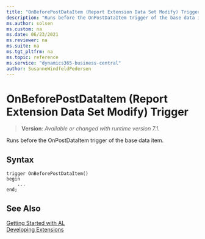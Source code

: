 ```yaml
---
title: "OnBeforePostDataItem (Report Extension Data Set Modify) Trigger"
description: "Runs before the OnPostDataItem trigger of the base data item."
ms.author: solsen
ms.custom: na
ms.date: 06/23/2021
ms.reviewer: na
ms.suite: na
ms.tgt_pltfrm: na
ms.topic: reference
ms.service: "dynamics365-business-central"
author: SusanneWindfeldPedersen
---
```

[//]: # (START>DO_NOT_EDIT)
[//]: # (IMPORTANT:Do not edit any of the content between here and the END>DO_NOT_EDIT.)
[//]: # (Any modifications should be made in the .xml files in the ModernDev repo.)

# OnBeforePostDataItem (Report Extension Data Set Modify) Trigger
> **Version**: _Available or changed with runtime version 7.1._

Runs before the OnPostDataItem trigger of the base data item.


## Syntax
```AL
trigger OnBeforePostDataItem()
begin
    ...
end;
```



[//]: # (IMPORTANT: END>DO_NOT_EDIT)
## See Also  
[Getting Started with AL](../../devenv-get-started.md)  
[Developing Extensions](../../devenv-dev-overview.md)  